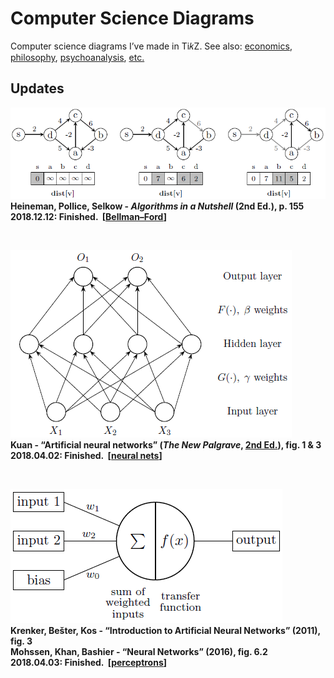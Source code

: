 # Computer Science Diagrams

Computer science diagrams I’ve made in Ti𝑘Z. See also: <a href="https://github.com/gjoncas/Econ-Diagrams">economics</a>, <a href="https://github.com/gjoncas/Diagrammatic">philosophy</a>, <a href="https://github.com/gjoncas/Lacan-Mathemes">psychoanalysis</a>, <a href="https://github.com/gjoncas/Artsy-Diagrams">etc.</a>

## Updates

![bellman-ford](/pics/bellman-ford.png)
<br><b>Heineman, Pollice, Selkow - <i>Algorithms in a Nutshell</i> (2nd Ed.), p. 155
<br>2018.12.12: Finished. &nbsp;[<a href="https://en.wikipedia.org/wiki/Bellman%E2%80%93Ford_algorithm">Bellman–Ford</a>]

&nbsp;

![neural net](/pics/neural%20net.png)
<br><b>Kuan - “Artificial neural networks” (<i>The New Palgrave</i>, <a href="https://link.springer.com/referenceworkentry/10.1057/978-1-349-95121-5_2714-1">2nd Ed.</a>), fig. 1 & 3</b>
<br>2018.04.02: Finished. &nbsp;[<a href="https://en.wikipedia.org/wiki/Artificial_neural_network">neural nets</a>]

&nbsp;

![perceptron](/pics/perceptron.png)
<br><b>Krenker, Bešter, Kos - “Introduction to Artificial Neural Networks” (2011), fig. 3</b>
<br><b>Mohssen, Khan, Bashier - “Neural Networks” (2016), fig. 6.2</b>
<br>2018.04.03: Finished. &nbsp;[<a href="https://en.wikipedia.org/wiki/Perceptron">perceptrons</a>]

&nbsp;
